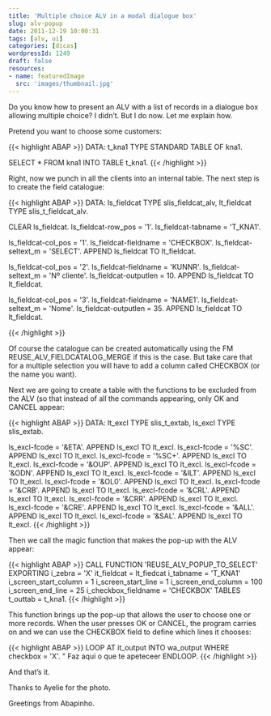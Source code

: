 ```yaml
---
title: 'Multiple choice ALV in a modal dialogue box'
slug: alv-popup
date: 2011-12-19 10:00:31
tags: [alv, ui]
categories: [dicas]
wordpressId: 1249
draft: false
resources:
- name: featuredImage
  src: 'images/thumbnail.jpg'
---
```

Do you know how to present an ALV with a list of records in a dialogue box allowing multiple choice? I didn’t. But I do now. Let me explain how.

<!--more-->

Pretend you want to choose some customers:


{{< highlight ABAP >}}
DATA: t_kna1 TYPE STANDARD TABLE OF kna1.

SELECT * FROM kna1 INTO TABLE t_kna1.
{{< /highlight >}}

Right, now we punch in all the clients into an internal table. The next step is to create the field catalogue:


{{< highlight ABAP >}}
  DATA: ls_fieldcat TYPE slis_fieldcat_alv,
        lt_fieldcat TYPE slis_t_fieldcat_alv.

  CLEAR ls_fieldcat.
  ls_fieldcat-row_pos   = '1'.
  ls_fieldcat-tabname   = 'T_KNA1'.

  ls_fieldcat-col_pos   = '1'.
  ls_fieldcat-fieldname = 'CHECKBOX'.
  ls_fieldcat-seltext_m = 'SELECT'.
  APPEND ls_fieldcat TO lt_fieldcat.

  ls_fieldcat-col_pos   = '2'.
  ls_fieldcat-fieldname = 'KUNNR'.
  ls_fieldcat-seltext_m = 'Nº cliente'.
  ls_fieldcat-outputlen = 10.
  APPEND ls_fieldcat TO lt_fieldcat.

  ls_fieldcat-col_pos   = '3'.
  ls_fieldcat-fieldname = 'NAME1'.
  ls_fieldcat-seltext_m = 'Nome'.
  ls_fieldcat-outputlen = 35.
  APPEND ls_fieldcat TO lt_fieldcat.

{{< /highlight >}}

Of course the catalogue can be created automatically using the FM REUSE_ALV_FIELDCATALOG_MERGE if this is the case. But take care that for a multiple selection you will have to add a column called CHECKBOX (or the name you want).

Next we are going to create a table with the functions to be excluded from the ALV (so that instead of all the commands appearing, only OK and CANCEL appear:


{{< highlight ABAP >}}
  DATA: lt_excl     TYPE slis_t_extab,
        ls_excl     TYPE slis_extab.

  ls_excl-fcode = '&ETA'. APPEND ls_excl TO lt_excl.
  ls_excl-fcode = '%SC'.  APPEND ls_excl TO lt_excl.
  ls_excl-fcode = '%SC+'. APPEND ls_excl TO lt_excl.
  ls_excl-fcode = '&OUP'. APPEND ls_excl TO lt_excl.
  ls_excl-fcode = '&ODN'. APPEND ls_excl TO lt_excl.
  ls_excl-fcode = '&ILT'. APPEND ls_excl TO lt_excl.
  ls_excl-fcode = '&OL0'. APPEND ls_excl TO lt_excl.
  ls_excl-fcode = '&CRB'. APPEND ls_excl TO lt_excl.
  ls_excl-fcode = '&CRL'. APPEND ls_excl TO lt_excl.
  ls_excl-fcode = '&CRR'. APPEND ls_excl TO lt_excl.
  ls_excl-fcode = '&CRE'. APPEND ls_excl TO lt_excl.
  ls_excl-fcode = '&ALL'. APPEND ls_excl TO lt_excl.
  ls_excl-fcode = '&SAL'. APPEND ls_excl TO lt_excl.
{{< /highlight >}}

Then we call the magic function that makes the pop-up with the ALV appear:


{{< highlight ABAP >}}
  CALL FUNCTION 'REUSE_ALV_POPUP_TO_SELECT'
    EXPORTING
      i_zebra              = 'X'
      it_fieldcat          = lt_fiedcat
      i_tabname            = 'T_KNA1'
      i_screen_start_column = 1
      i_screen_start_line   = 1
      i_screen_end_column   = 100
      i_screen_end_line     = 25
      i_checkbox_fieldname = 'CHECKBOX'
    TABLES
      t_outtab             = t_kna1.
{{< /highlight >}}

This function brings up the pop-up that allows the user to choose one or more records. When the user presses OK or CANCEL, the program carries on and we can use the CHECKBOX field to define which lines it chooses:


{{< highlight ABAP >}}
  LOOP AT it_output INTO wa_output WHERE checkbox = 'X'.
"  Faz aqui o que te apeteceer
  ENDLOOP.
{{< /highlight >}}

And that’s it.

Thanks to Ayelie for the photo.

Greetings from Abapinho.
